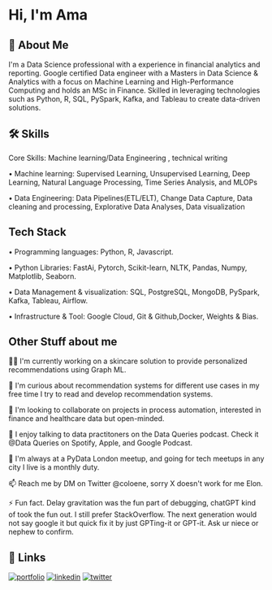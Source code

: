 
# Hi, I'm Ama 


## 🚀 About Me
I'm a Data Science professional with a experience in financial analytics and reporting. Google certified Data engineer with a Masters in Data Science & Analytics with a focus on Machine Learning and High-Performance Computing and holds an MSc in Finance. Skilled in leveraging technologies such as Python, R, SQL, PySpark, Kafka, and Tableau to create data-driven solutions. 



## 🛠 Skills
Core Skills: Machine learning/Data Engineering , technical writing

•	Machine learning: Supervised Learning, Unsupervised Learning, Deep Learning, Natural Language Processing, Time Series Analysis, and MLOPs

•	Data Engineering: Data Pipelines(ETL/ELT), Change Data Capture, Data cleaning and processing, Explorative Data Analyses, Data visualization




## Tech Stack

•	Programming languages: Python, R, Javascript. 

•	Python Libraries: FastAi, Pytorch, Scikit-learn, NLTK, Pandas, Numpy, Matplotlib, Seaborn.

•	Data Management & visualization: SQL, PostgreSQL,  MongoDB, PySpark, Kafka, Tableau, Airflow.

•	Infrastructure & Tool: Google Cloud, Git & Github,Docker, Weights & Bias.




## Other Stuff about me
👩‍💻 I'm currently working on a skincare solution to provide personalized recommendations using Graph ML.

🧠 I'm curious about recommendation systems for different use cases in my free time I try to read and develop recommendation systems. 

🤝 I'm looking to collaborate on projects in process automation, interested in finance and healthcare data but open-minded.

🎤 I enjoy talking to data practitoners on the Data Queries podcast. Check it @Data Queries on Spotify, Apple, and Google Podcast.

🔄 I'm always at a PyData London meetup, and going for tech meetups in any city I live is a monthly duty. 

📫 Reach me by DM on Twitter @coloene, sorry X doesn't work for me Elon. 

⚡️ Fun fact. Delay gravitation was the fun part of debugging, chatGPT kind of took the fun out. I still prefer StackOverflow. The next generation would not say google it but quick fix it by just GPTing-it or GPT-it. Ask ur niece or nephew to confirm. 


## 🔗 Links
[![portfolio](https://img.shields.io/badge/my_portfolio-000?style=for-the-badge&logo=ko-fi&logoColor=white)](https://amaboh.com/)
[![linkedin](https://img.shields.io/badge/linkedin-0A66C2?style=for-the-badge&logo=linkedin&logoColor=white)](https://www.linkedin.com/in/amaboh)
[![twitter](https://img.shields.io/badge/twitter-1DA1F2?style=for-the-badge&logo=twitter&logoColor=white)](https://twitter.com/coloene)




